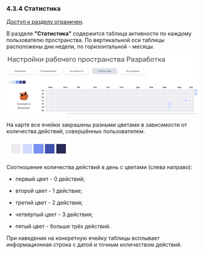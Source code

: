 ### 4.3.4 Статистика

[Доступ к разделу ограничен](../../9_roles_&_access/9.2_access.md). 

В разделе **"Статистика"** содержится таблица активности по каждому пользователю пространства. По вертикальной оси таблицы расположены дни недели, по горизонтальной - месяцы. 

![карта_активности](/imgs/карта_активности.jpg)

На карте все ячейки закрашены разными цветами в зависимости от количества действий, совершённых пользователем. 

![цвета_активности](/imgs/цвета_активности.jpg)

Соотношение количества действий в день с цветами (слева направо):

- первый цвет - 0 действий;

- второй цвет - 1 действие;

- третий цвет - 2 действия;

- четвёртый цвет - 3 действия;

- пятый цвет - больше трёх действий.

При наведении на конкретную ячейку таблицы всплывает информационная строка с датой и точным количеством действий.
